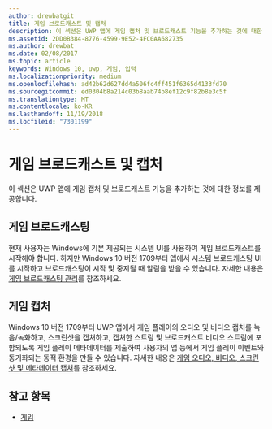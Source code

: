 ```yaml
---
author: drewbatgit
title: 게임 브로드캐스트 및 캡처
description: 이 섹션은 UWP 앱에 게임 캡처 및 브로드캐스트 기능을 추가하는 것에 대한 정보를 제공합니다.
ms.assetid: 2DD0B384-8776-4599-9E52-4FC0AA682735
ms.author: drewbat
ms.date: 02/08/2017
ms.topic: article
keywords: Windows 10, uwp, 게임, 입력
ms.localizationpriority: medium
ms.openlocfilehash: ad42b62d627dd4a506fc4ff451f6365d4133fd70
ms.sourcegitcommit: ed0304b8a214c03b8aab74b8ef12c9f82b8e3c5f
ms.translationtype: MT
ms.contentlocale: ko-KR
ms.lasthandoff: 11/19/2018
ms.locfileid: "7301199"
---
```

# <a name="game-broadcast-and-capture"></a>게임 브로드캐스트 및 캡처

이 섹션은 UWP 앱에 게임 캡처 및 브로드캐스트 기능을 추가하는 것에 대한 정보를 제공합니다.

## <a name="game-broadcasting"></a>게임 브로드캐스팅
현재 사용자는 Windows에 기본 제공되는 시스템 UI를 사용하여 게임 브로드캐스트를 시작해야 합니다. 하지만 Windows 10 버전 1709부터 앱에서 시스템 브로드캐스팅 UI를 시작하고 브로드캐스팅이 시작 및 중지될 때 알림을 받을 수 있습니다. 자세한 내용은 [게임 브로드캐스팅 관리](manage-game-broadcasting.md)를 참조하세요.

## <a name="game-capture"></a>게임 캡처
Windows 10 버전 1709부터 UWP 앱에서 게임 플레이의 오디오 및 비디오 캡처를 녹음/녹화하고, 스크린샷을 캡처하고, 캡처한 스트림 및 브로드캐스트 비디오 스트림에 포함되도록 게임 플레이 메타데이터를 제출하여 사용자의 앱 등에서 게임 플레이 이벤트와 동기화되는 동적 환경을 만들 수 있습니다. 자세한 내용은 [게임 오디오, 비디오, 스크린샷 및 메타데이터 캡처](capture-game-audio-video-screenshots-and-metadata.md)를 참조하세요.



## <a name="see-also"></a>참고 항목

* [게임](index.md)